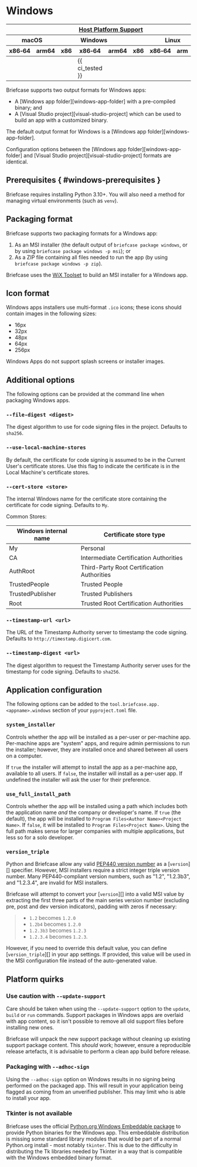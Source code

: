 # Windows

<table class="host-platform-support-table">
<colgroup>
<col style="width: 11%" />
<col style="width: 10%" />
<col style="width: 7%" />
<col style="width: 5%" />
<col style="width: 6%" />
<col style="width: 5%" />
<col style="width: 5%" />
<col style="width: 7%" />
<col style="width: 11%" />
<col style="width: 7%" />
<col style="width: 10%" />
</colgroup>
<thead>
<tr>
<th colspan="11"><a href="../../../../reference/platforms">Host Platform Support</a></th>
</tr>
<tr>
<th colspan="2">macOS</th>
<th colspan="5">Windows</th>
<th colspan="4">Linux</th>
</tr>
<tr>
<th>x86‑64</th>
<th>arm64</th>
<th>x86</th>
<th colspan="2">x86‑64</th>
<th colspan="2">arm64</th>
<th>x86</th>
<th>x86‑64</th>
<th>arm</th>
<th>arm64</th>
</tr>
</thead>
<tbody>
<tr>
<td></td>
<td></td>
<td></td>
<td colspan="2">{{ ci_tested }}</td>
<td colspan="2"></td>
<td></td>
<td></td>
<td></td>
<td></td>
</tr>
</tbody>
</table>

Briefcase supports two output formats for Windows apps:

- A [Windows app folder][windows-app-folder] with a pre-compiled binary; and
- A [Visual Studio project][visual-studio-project] which can be used to build an app with a customized binary.

The default output format for Windows is a [Windows app folder][windows-app-folder].

Configuration options between the [Windows app folder][windows-app-folder] and [Visual Studio project][visual-studio-project] formats are identical.

## Prerequisites  { #windows-prerequisites }

Briefcase requires installing Python 3.10+. You will also need a method for managing virtual environments (such as `venv`).

## Packaging format

Briefcase supports two packaging formats for a Windows app:

1. As an MSI installer (the default output of `briefcase package windows`, or by using `briefcase package windows -p msi`); or
2. As a ZIP file containing all files needed to run the app (by using `briefcase package windows -p zip`).

Briefcase uses the [WiX Toolset](https://www.firegiant.com/wixtoolset/) to build an MSI installer for a Windows app.

## Icon format

Windows apps installers use multi-format `.ico` icons; these icons should contain images in the following sizes:

- 16px
- 32px
- 48px
- 64px
- 256px

Windows Apps do not support splash screens or installer images.

## Additional options

The following options can be provided at the command line when packaging Windows apps.

### `--file-digest <digest>`

The digest algorithm to use for code signing files in the project. Defaults to `sha256`.

### `--use-local-machine-stores`

By default, the certificate for code signing is assumed to be in the Current User's certificate stores. Use this flag to indicate the certificate is in the Local Machine's certificate stores.

### `--cert-store <store>`

The internal Windows name for the certificate store containing the certificate for code signing. Defaults to `My`.

Common Stores:

| Windows internal name | Certificate store type                     |
|-----------------------|--------------------------------------------|
| My                    | Personal                                   |
| CA                    | Intermediate Certification Authorities     |
| AuthRoot              | Third-Party Root Certification Authorities |
| TrustedPeople         | Trusted People                             |
| TrustedPublisher      | Trusted Publishers                         |
| Root                  | Trusted Root Certification Authorities     |

### `--timestamp-url <url>`

The URL of the Timestamp Authority server to timestamp the code signing. Defaults to `http://timestamp.digicert.com`.

### `--timestamp-digest <url>`

The digest algorithm to request the Timestamp Authority server uses for the timestamp for code signing. Defaults to `sha256`.

## Application configuration

The following options can be added to the `tool.briefcase.app.<appname>.windows` section of your `pyproject.toml` file.

### `system_installer`

Controls whether the app will be installed as a per-user or per-machine app. Per-machine apps are "system" apps, and require admin permissions to run the installer; however, they are installed once and shared between all users on a computer.

If `true` the installer will attempt to install the app as a per-machine app, available to all users. If `false`, the installer will install as a per-user app. If undefined the installer will ask the user for their preference.

### `use_full_install_path`

Controls whether the app will be installed using a path which includes both the application name *and* the company or developer's name. If `true` (the default), the app will be installed to `Program Files<Author Name><Project Name>`. If `false`, it will be installed to `Program Files<Project Name>`. Using the full path makes sense for larger companies with multiple applications, but less so for a solo developer.

### `version_triple`

Python and Briefcase allow any valid [PEP440 version number](https://peps.python.org/pep-0440/) as a [`version`][] specifier. However, MSI installers require a strict integer triple version number. Many PEP440-compliant version numbers, such as "1.2", "1.2.3b3", and "1.2.3.4", are invalid for MSI installers.

Briefcase will attempt to convert your [`version`][] into a valid MSI value by extracting the first three parts of the main series version number (excluding pre, post and dev version indicators), padding with zeros if necessary:

> - `1.2` becomes `1.2.0`
> - `1.2b4` becomes `1.2.0`
> - `1.2.3b3` becomes `1.2.3`
> - `1.2.3.4` becomes `1.2.3`.

However, if you need to override this default value, you can define [`version_triple`][] in your app settings. If provided, this value will be used in the MSI configuration file instead of the auto-generated value.

## Platform quirks

### Use caution with `--update-support`

Care should be taken when using the `--update-support` option to the `update`, `build` or `run` commands. Support packages in Windows apps are overlaid with app content, so it isn't possible to remove all old support files before installing new ones.

Briefcase will unpack the new support package without cleaning up existing support package content. This *should* work; however, ensure a reproducible release artefacts, it is advisable to perform a clean app build before release.

### Packaging with `--adhoc-sign`

Using the `--adhoc-sign` option on Windows results in no signing being performed on the packaged app. This will result in your application being flagged as coming from an unverified publisher. This may limit who is able to install your app.

### Tkinter is not available

Briefcase uses the official [Python.org Windows Embeddable package](https://docs.python.org/3/using/windows.html#windows-embeddable) to provide Python binaries for the Windows app. This embeddable distribution is missing some standard library modules that would be part of a normal Python.org install - most notably `tkinter`. This is due to the difficulty in distributing the Tk libraries needed by Tkinter in a way that is compatible with the Windows embedded binary format.

